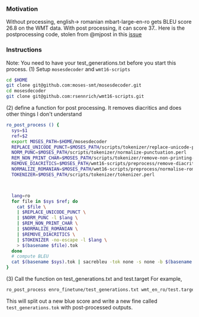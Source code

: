 ### Motivation

Without processing, english-> romanian mbart-large-en-ro gets BLEU score 26.8 on the WMT data.
With post processing, it can score 37..
Here is the postprocessing code, stolen from @mjpost in this [issue](https://github.com/pytorch/fairseq/issues/1758)

### Instructions

Note: You need to have your test_generations.txt before you start this process.
(1) Setup `mosesdecoder` and `wmt16-scripts`

```bash
cd $HOME
git clone git@github.com:moses-smt/mosesdecoder.git
cd mosesdecoder  
git clone git@github.com:rsennrich/wmt16-scripts.git
```

(2) define a function for post processing.
 It removes diacritics and does other things I don't understand

```bash
ro_post_process () {
  sys=$1
  ref=$2
  export MOSES_PATH=$HOME/mosesdecoder
  REPLACE_UNICODE_PUNCT=$MOSES_PATH/scripts/tokenizer/replace-unicode-punctuation.perl
  NORM_PUNC=$MOSES_PATH/scripts/tokenizer/normalize-punctuation.perl
  REM_NON_PRINT_CHAR=$MOSES_PATH/scripts/tokenizer/remove-non-printing-char.perl
  REMOVE_DIACRITICS=$MOSES_PATH/wmt16-scripts/preprocess/remove-diacritics.py
  NORMALIZE_ROMANIAN=$MOSES_PATH/wmt16-scripts/preprocess/normalise-romanian.py
  TOKENIZER=$MOSES_PATH/scripts/tokenizer/tokenizer.perl



  lang=ro
  for file in $sys $ref; do
    cat $file \
    | $REPLACE_UNICODE_PUNCT \
    | $NORM_PUNC -l $lang \
    | $REM_NON_PRINT_CHAR \
    | $NORMALIZE_ROMANIAN \
    | $REMOVE_DIACRITICS \
    | $TOKENIZER -no-escape -l $lang \
    > $(basename $file).tok
  done
  # compute BLEU
  cat $(basename $sys).tok | sacrebleu -tok none -s none -b $(basename $ref).tok
}
```

(3) Call the function on test_generations.txt and test.target
For example,

```bash
ro_post_process enro_finetune/test_generations.txt wmt_en_ro/test.target
```

This will split out a new blue score and write a new fine called `test_generations.tok` with post-processed outputs.

```
